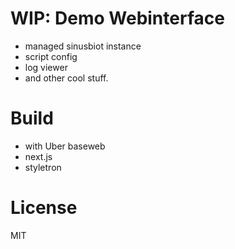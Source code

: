 # WIP: Demo Webinterface

- managed sinusbiot instance
- script config
- log viewer
- and other cool stuff.

# Build
- with Uber baseweb
- next.js
- styletron

# License
MIT